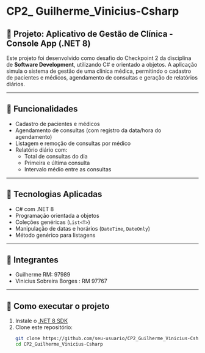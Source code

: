 # CP2_ Guilherme_Vinicius-Csharp

## 🏥 Projeto: Aplicativo de Gestão de Clínica - Console App (.NET 8)

Este projeto foi desenvolvido como desafio do Checkpoint 2 da disciplina de **Software Development**, utilizando C# e orientado a objetos. A aplicação simula o sistema de gestão de uma clínica médica, permitindo o cadastro de pacientes e médicos, agendamento de consultas e geração de relatórios diários.

---

## 🚀 Funcionalidades

- Cadastro de pacientes e médicos
- Agendamento de consultas (com registro da data/hora do agendamento)
- Listagem e remoção de consultas por médico
- Relatório diário com:
  - Total de consultas do dia
  - Primeira e última consulta
  - Intervalo médio entre as consultas

---

## 🧠 Tecnologias Aplicadas

- C# com .NET 8
- Programação orientada a objetos
- Coleções genéricas (`List<T>`)
- Manipulação de datas e horários (`DateTime`, `DateOnly`)
- Método genérico para listagens

---

## 👥 Integrantes

- Guilherme RM: 97989
- Vinicius Sobreira Borges : RM 97767

---

## 🔧 Como executar o projeto

1. Instale o [.NET 8 SDK](https://dotnet.microsoft.com/download/dotnet/8.0)
2. Clone este repositório:
   ```bash
   git clone https://github.com/seu-usuario/CP2_Guilherme_Vinicius-Csharp.git
   cd CP2_Guilherme_Vinicius-Csharp
